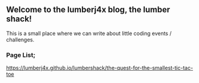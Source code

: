 ## Welcome to the lumberj4x blog, the lumber shack!

This is a small place where we can write about little coding events / challenges.

### Page List;

https://lumberj4x.github.io/lumbershack/the-quest-for-the-smallest-tic-tac-toe

